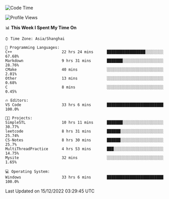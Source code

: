 <!--START_SECTION:waka-->
![Code Time](http://img.shields.io/badge/Code%20Time-462%20hrs%2038%20mins-blue)

![Profile Views](http://img.shields.io/badge/Profile%20Views-3-blue)

📊 **This Week I Spent My Time On** 

```text
⌚︎ Time Zone: Asia/Shanghai

💬 Programming Languages: 
C++                      22 hrs 24 mins      █████████████████░░░░░░░░   67.68% 
Markdown                 9 hrs 31 mins       ███████░░░░░░░░░░░░░░░░░░   28.76% 
CMake                    40 mins             ░░░░░░░░░░░░░░░░░░░░░░░░░   2.01% 
Other                    13 mins             ░░░░░░░░░░░░░░░░░░░░░░░░░   0.68% 
C                        8 mins              ░░░░░░░░░░░░░░░░░░░░░░░░░   0.45%

🔥 Editors: 
VS Code                  33 hrs 6 mins       █████████████████████████   100.0%

🐱‍💻 Projects: 
SimpleSTL                10 hrs 11 mins      ███████░░░░░░░░░░░░░░░░░░   30.77% 
leetcode                 8 hrs 31 mins       ██████░░░░░░░░░░░░░░░░░░░   25.74% 
CS-Notes                 8 hrs 30 mins       ██████░░░░░░░░░░░░░░░░░░░   25.7% 
MultiThreadPractice      4 hrs 53 mins       ███░░░░░░░░░░░░░░░░░░░░░░   14.75% 
Mysite                   32 mins             ░░░░░░░░░░░░░░░░░░░░░░░░░   1.65%

💻 Operating System: 
Windows                  33 hrs 6 mins       █████████████████████████   100.0%

```


 Last Updated on 15/12/2022 03:29:45 UTC
<!--END_SECTION:waka-->